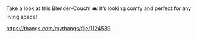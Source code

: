 Take a look at this Blender-Couch! 🛋️ It’s looking comfy and perfect for any living space!

https://thangs.com/mythangs/file/1124539
